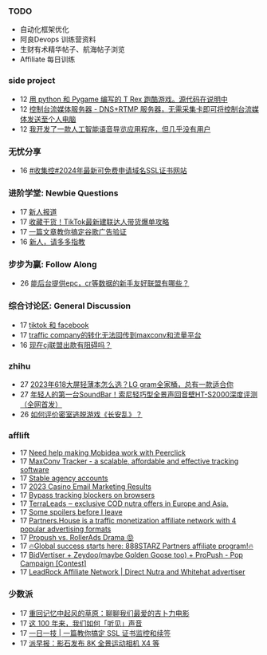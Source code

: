 ### TODO
-  自动化框架优化
-  阿良Devops 训练营资料
-  生财有术精华帖子、航海帖子浏览
-  Affiliate 每日训练

### side project
<!-- sideproject:START -->
-  12 [用 python 和 Pygame 编写的 T Rex 跑酷游戏。源代码在说明中](https://www.youtube.com/watch?v=pZySIXSelCA)
-  12 [控制台流媒体服务器 - DNS+RTMP 服务器，无需采集卡即可将控制台流媒体发送至个人电脑](https://github.com/Aioros/console-streaming-server)
-  12 [我开发了一款人工智能语音导览应用程序，但几乎没有用户](https://www.reddit.com/r/SideProject/comments/18gpp0e/ive_built_an_ai_audio_tour_app_but_have_almost_no/)<!-- sideproject:END -->


### 无忧分享
<!-- ruyo:START -->
-  16 [#收集控#2024年最新可免费申请域名SSL证书网站](https://51.ruyo.net/18485.html)<!-- ruyo:END -->

### 进阶学堂: Newbie Questions
<!-- advertcn1:START -->
-  17 [新人报道](https://www.advertcn.com/thread-114719-1-1.html)
-  17 [收藏干货！TikTok最新建联达人带货爆单攻略](https://www.advertcn.com/thread-114716-1-1.html)
-  17 [一篇文章教你搞定谷歌广告验证](https://www.advertcn.com/thread-114713-1-1.html)
-  16 [新人，请多多指教](https://www.advertcn.com/thread-114708-1-1.html)<!-- advertcn1:END -->

### 步步为赢: Follow Along
<!-- advertcn2:START -->
-  26 [能后台提供epc，cr等数据的新手友好联盟有哪些？](https://www.advertcn.com/thread-114470-1-1.html)<!-- advertcn2:END -->

### 综合讨论区: General Discussion
<!-- advertcn3:START -->
-  17 [tiktok 和 facebook](https://www.advertcn.com/thread-114722-1-1.html)
-  17 [traffic company的转化无法回传到maxconv和流量平台](https://www.advertcn.com/thread-114711-1-1.html)
-  16 [现在cj联盟出款有阻碍吗？](https://www.advertcn.com/thread-114709-1-1.html)<!-- advertcn3:END -->


### zhihu
<!-- zhihu:START -->
-  27 [2023年618大屏轻薄本怎么选？LG gram全家桶，总有一款适合你](http://zhuanlan.zhihu.com/p/632641888?utm_campaign=rss&utm_medium=rss&utm_source=rss&utm_content=title)
-  27 [年轻人的第一台SoundBar！索尼轻巧型全景声回音壁HT-S2000深度评测（全网首发）](http://zhuanlan.zhihu.com/p/630990296?utm_campaign=rss&utm_medium=rss&utm_source=rss&utm_content=title)
-  26 [如何评价密室逃脱游戏《长安乱》？](http://www.zhihu.com/question/563950552/answer/3045961312?utm_campaign=rss&utm_medium=rss&utm_source=rss&utm_content=title)<!-- zhihu:END -->

### afflift
<!-- afflift:START -->
-  17 [Need help making Mobidea work with Peerclick](https://afflift.com/f/threads/need-help-making-mobidea-work-with-peerclick.10009/)
-  17 [MaxConv Tracker - a scalable, affordable and effective tracking software](https://afflift.com/f/threads/maxconv-tracker-a-scalable-affordable-and-effective-tracking-software.9941/)
-  17 [Stable agency accounts](https://afflift.com/f/threads/stable-agency-accounts.12994/)
-  17 [2023 Casino Email Marketing Results](https://afflift.com/f/threads/2023-casino-email-marketing-results.12465/)
-  17 [Bypass tracking blockers on browsers](https://afflift.com/f/threads/bypass-tracking-blockers-on-browsers.12993/)
-  17 [TerraLeads ‒ exclusive COD nutra offers in Europe and Asia.](https://afflift.com/f/threads/terraleads-%E2%80%92-exclusive-cod-nutra-offers-in-europe-and-asia.3287/)
-  17 [Some spoilers before I leave](https://afflift.com/f/threads/some-spoilers-before-i-leave.12992/)
-  17 [Partners.House is a traffic monetization affiliate network with 4 popular advertising formats](https://afflift.com/f/threads/partners-house-is-a-traffic-monetization-affiliate-network-with-4-popular-advertising-formats.12128/)
-  17 [Propush vs. RollerAds Drama 😡](https://afflift.com/f/threads/propush-vs-rollerads-drama-%F0%9F%98%A1.12983/)
-  17 [🔥Global success starts here: 888STARZ Partners affiliate program!🔥](https://afflift.com/f/threads/%F0%9F%94%A5global-success-starts-here-888starz-partners-affiliate-program-%F0%9F%94%A5.12803/)
-  17 [BidVertiser + Zeydoo&lpar;maybe Golden Goose too&rpar; + ProPush - Pop Campaign [Contest]](https://afflift.com/f/threads/bidvertiser-zeydoo-maybe-golden-goose-too-propush-pop-campaign-contest.12895/)
-  17 [LeadRock Affiliate Network | Direct Nutra and Whitehat advertiser](https://afflift.com/f/threads/leadrock-affiliate-network-direct-nutra-and-whitehat-advertiser.12933/)<!-- afflift:END -->

### 少数派
<!-- sspai:START -->
-  17 [重回记忆中起风的草原：聊聊我们最爱的吉卜力电影](https://sspai.com/post/88085)
-  17 [这 100 年来，我们如何「听见」声音](https://sspai.com/post/88090)
-  17 [一日一技 | 一篇教你搞定 SSL 证书监控和续签](https://sspai.com/post/88127)
-  17 [派早报：影石发布 8K 全景运动相机 X4 等](https://sspai.com/post/88125)<!-- sspai:END -->

